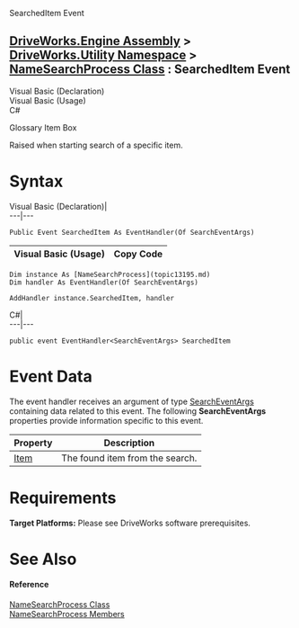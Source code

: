 SearchedItem Event   
  
[DriveWorks.Engine Assembly](topic2156.md) > [DriveWorks.Utility Namespace](topic13190.md) > [NameSearchProcess Class](topic13195.md) : SearchedItem Event  
---  
  
Visual Basic (Declaration)    
Visual Basic (Usage)    
C# 

Glossary Item Box

Raised when starting search of a specific item. 

# Syntax

Visual Basic (Declaration)|   
---|---  
      
    
    Public Event SearchedItem As EventHandler(Of SearchEventArgs)  
  
Visual Basic (Usage)| Copy Code  
---|---  
      
    
    Dim instance As [NameSearchProcess](topic13195.md)
    Dim handler As EventHandler(Of SearchEventArgs)
     
    AddHandler instance.SearchedItem, handler  
  
C#|   
---|---  
      
    
    public event EventHandler<SearchEventArgs> SearchedItem  
  
# Event Data

The event handler receives an argument of type [SearchEventArgs](topic13263.md) containing data related to this event. The following **SearchEventArgs** properties provide information specific to this event.

Property| Description  
---|---  
[Item](topic13269.md)| The found item from the search.   
  
# Requirements

**Target Platforms:** Please see DriveWorks software prerequisites.

# See Also

#### Reference

[NameSearchProcess Class](topic13195.md)   
[NameSearchProcess Members](topic13196.md)


